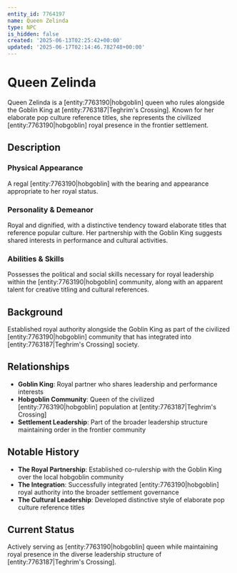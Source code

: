 ```yaml
---
entity_id: 7764197
name: Queen Zelinda
type: NPC
is_hidden: false
created: '2025-06-13T02:25:42+00:00'
updated: '2025-06-17T02:14:46.782748+00:00'
---
```

# Queen Zelinda

Queen Zelinda is a [entity:7763190|hobgoblin] queen who rules alongside the Goblin King at [entity:7763187|Teghrim's Crossing]. Known for her elaborate pop culture reference titles, she represents the civilized [entity:7763190|hobgoblin] royal presence in the frontier settlement.

## Description

### Physical Appearance

A regal [entity:7763190|hobgoblin] with the bearing and appearance appropriate to her royal status.

### Personality & Demeanor

Royal and dignified, with a distinctive tendency toward elaborate titles that reference popular culture. Her partnership with the Goblin King suggests shared interests in performance and cultural activities.

### Abilities & Skills

Possesses the political and social skills necessary for royal leadership within the [entity:7763190|hobgoblin] community, along with an apparent talent for creative titling and cultural references.

## Background

Established royal authority alongside the Goblin King as part of the civilized [entity:7763190|hobgoblin] community that has integrated into [entity:7763187|Teghrim's Crossing] society.

## Relationships

- **Goblin King**: Royal partner who shares leadership and performance interests
- **Hobgoblin Community**: Queen of the civilized [entity:7763190|hobgoblin] population at [entity:7763187|Teghrim's Crossing]
- **Settlement Leadership**: Part of the broader leadership structure maintaining order in the frontier community

## Notable History

- **The Royal Partnership**: Established co-rulership with the Goblin King over the local hobgoblin community
- **The Integration**: Successfully integrated [entity:7763190|hobgoblin] royal authority into the broader settlement governance
- **The Cultural Leadership**: Developed distinctive style of elaborate pop culture reference titles

## Current Status

Actively serving as [entity:7763190|hobgoblin] queen while maintaining royal presence in the diverse leadership structure of [entity:7763187|Teghrim's Crossing].